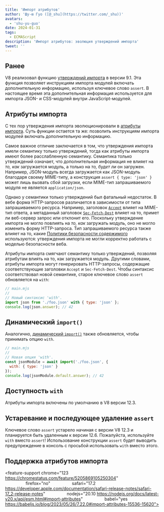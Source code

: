 ```yaml
---
title: 'Импорт атрибутов'
author: 'Шу-ю Гуо ([@_shu](https://twitter.com/_shu))'
avatars:
  - 'shu-yu-guo'
date: 2024-01-31
tags:
  - ECMAScript
description: 'Импорт атрибутов: эволюция утверждений импорта'
tweet: ''
---
```


## Ранее

V8 реализовал функцию [утверждений импорта](https://chromestatus.com/feature/5765269513306112) в версии 9.1. Эта функция позволяет инструкциям импорта модулей включать дополнительную информацию, используя ключевое слово `assert`. В настоящее время эта дополнительная информация используется для импорта JSON- и CSS-модулей внутри JavaScript-модулей.

<!--truncate-->
## Атрибуты импорта

С тех пор утверждения импорта эволюционировали в [атрибуты импорта](https://github.com/tc39/proposal-import-attributes). Суть функции остается та же: позволить инструкциям импорта модулей включать дополнительную информацию.

Самое важное отличие заключается в том, что утверждения импорта имели семантику только утверждений, тогда как атрибуты импорта имеют более расслабленную семантику. Семантика только утверждений означает, что дополнительная информация не влияет на _то, как_ загружается модуль, а только на _то, будет ли_ он загружен. Например, JSON-модуль всегда загружается как JSON-модуль благодаря своему MIME-типу, а конструкция `assert { type: 'json' }` может лишь вызвать сбой загрузки, если MIME-тип запрашиваемого модуля не является `application/json`.

Однако у семантики только утверждений был фатальный недостаток. В вебе форма HTTP-запросов различается в зависимости от типа запрашиваемого ресурса. Например, заголовок [`Accept`](https://developer.mozilla.org/en-US/docs/Web/HTTP/Headers/Accept) влияет на MIME-тип ответа, а метаданный заголовок [`Sec-Fetch-Dest`](https://web.dev/articles/fetch-metadata) влияет на то, примет ли веб-сервер запрос или отклонит его. Поскольку утверждение импорта не могло повлиять на _то, как_ загружать модуль, оно не могло изменить форму HTTP-запроса. Тип запрашиваемого ресурса также влияет на то, какие [Политики безопасности содержимого](https://developer.mozilla.org/en-US/docs/Web/HTTP/CSP) используются: утверждения импорта не могли корректно работать с моделью безопасности веба.

Атрибуты импорта смягчают семантику только утверждений, позволяя атрибутам влиять на то, как загружается модуль. Другими словами, атрибуты импорта могут генерировать HTTP-запросы, содержащие соответствующие заголовки `Accept` и `Sec-Fetch-Dest`. Чтобы синтаксис соответствовал новой семантике, старое ключевое слово `assert` обновляется на `with`:

```javascript
// main.mjs
//
// Новый синтаксис 'with'.
import json from './foo.json' with { type: 'json' };
console.log(json.answer); // 42
```

## Динамический `import()`

Аналогично, [динамический `import()`](https://v8.dev/features/dynamic-import#dynamic) также обновляется, чтобы принимать опцию `with`.

```javascript
// main.mjs
//
// Новая опция 'with'.
const jsonModule = await import('./foo.json', {
  with: { type: 'json' }
});
console.log(jsonModule.default.answer); // 42
```

## Доступность `with`

Атрибуты импорта включены по умолчанию в V8 версии 12.3.

## Устаревание и последующее удаление `assert`

Ключевое слово `assert` устарело начиная с версии V8 12.3 и планируется быть удаленным к версии 12.6. Пожалуйста, используйте `with` вместо `assert`! Использование конструкции `assert` будет выводить предупреждение в консоль с просьбой использовать `with` вместо этого.

## Поддержка атрибутов импорта

<feature-support chrome="123 https://chromestatus.com/feature/5205869105250304"
                 firefox="no"
                 safari="17.2 https://developer.apple.com/documentation/safari-release-notes/safari-17_2-release-notes"
                 nodejs="20.10 https://nodejs.org/docs/latest-v20.x/api/esm.html#import-attributes"
                 babel="yes https://babeljs.io/blog/2023/05/26/7.22.0#import-attributes-15536-15620"></feature-support>
